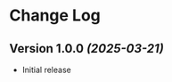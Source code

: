 Change Log
==========

Version 1.0.0 *(2025-03-21)*
----------------------------

* Initial release
